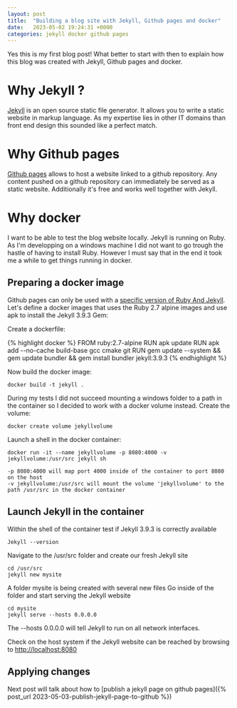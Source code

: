 ```yaml
---
layout: post
title:  "Building a blog site with Jekyll, Github pages and docker"
date:   2023-05-02 19:24:31 +0000
categories: jekyll docker github pages
---
```

Yes this is my first blog post! What better to start with then to explain how this blog was created with Jekyll, Github pages and docker.

# Why Jekyll ?

[Jekyll](https://jekyllrb.com/) is an open source static file generator.  It allows you to write a static website in markup language.  As my expertise lies in other IT domains than front end design this sounded like a perfect match.

# Why Github pages

[Github pages](https://pages.github.com/) allows to host a website linked to a github repository.  Any content pushed on a github repository can immediately be served as a static website.  Additionally it's free and works well together with Jekyll.

# Why docker

I want to be able to test the blog website locally.  Jekyll is running on Ruby.  As I'm developping on a windows machine I did not want to go trough the hastle of having to install Ruby.  However I must say that in the end it took me a while to get things running in docker.

## Preparing a docker image

Github pages can only be used with a [specific version of Ruby And Jekyll](https://pages.github.com/versions/). 
Let's define a docker images that uses the Ruby 2.7 alpine images and use apk to install the Jekyll 3.9.3 Gem:

Create a dockerfile:

{% highlight docker %}
FROM ruby:2.7-alpine
RUN apk update
RUN apk add --no-cache build-base gcc cmake git
RUN gem update --system && gem update bundler && gem install bundler jekyll:3.9.3
{% endhighlight %}

Now build the docker image:

	docker build -t jekyll .
	
During my tests I did not succeed mounting a windows folder to a path in the container so I decided to work with a docker volume instead.
Create the volume:

	docker create volume jekyllvolume
	
Launch a shell in the docker container:

	docker run -it --name jekyllvolume -p 8080:4000 -v jekyllvolume:/usr/src jekyll sh
	
	-p 8080:4000 will map port 4000 inside of the container to port 8080 on the host
	-v jekyllvolume:/usr/src will mount the volume 'jekyllvolume' to the path /usr/src in the docker container

## Launch Jekyll in the container 
	
Within the shell of the container test if Jekyll 3.9.3 is correctly available

	Jekyll --version
	
Navigate to the /usr/src folder and create our fresh Jekyll site

	cd /usr/src
	jekyll new mysite
	
A folder mysite is being created with several new files
Go inside of the folder and start serving the Jekyll website

	cd mysite
	jekyll serve --hosts 0.0.0.0
	
The --hosts 0.0.0.0 will tell Jekyll to run on all network interfaces.  

Check on the host system if the Jekyll website can be reached by browsing to [http://localhost:8080](http://localhost:8080)

## Applying changes

Next post will talk about how to [publish a jekyll page on github pages]({% post_url 2023-05-03-publish-jekyll-page-to-github %})

